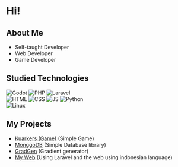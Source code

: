 # Hi! 

## About Me
- Self-taught Developer
- Web Developer
- Game Developer

## Studied Technologies
  ![Godot](https://img.shields.io/badge/-Godot%20Engine%204-478CBF?logo=godotengine&logoColor=white&style=flat)
  ![PHP](https://img.shields.io/badge/-PHP%208.3-777BB4?logo=php&logoColor=white&style=flat&logoSize=auto)
  ![Laravel](https://img.shields.io/badge/-Laravel%2011-FF2D20?logo=laravel&logoColor=white&style=flat&logoSize=auto)<br>
  ![HTML](https://img.shields.io/badge/-HTML5-E34F26?logo=html5&logoColor=white&style=flat&logoSize=auto)
  ![CSS](https://img.shields.io/badge/-CSS3-1572B6?logo=css3&logoColor=white&style=flat&logoSize=auto)
  ![JS](https://img.shields.io/badge/-JS-F7DF1E?logo=javascript&logoColor=white&style=flat&logoSize=auto)
  ![Python](https://img.shields.io/badge/-Python%203-3776AB?logo=python&logoColor=white&style=flat)<br>
  ![Linux](https://img.shields.io/badge/-Linux-FCC624?logo=linux&logoColor=black&style=flat)

## My Projects
- [Kuarkers (Game)](https://github.com/Riizlaah/kuarkers-g) (Simple Game)
- [MonggoDB](https://github.com/Riizlaah/monggodb) (Simple Database library)
- [GradGen](https://github.com/Riizlaah/grad-gen) (Gradient generator)
- [My Web](https://hekerd.eu.org/) (Using Laravel and the web using indonesian language)
